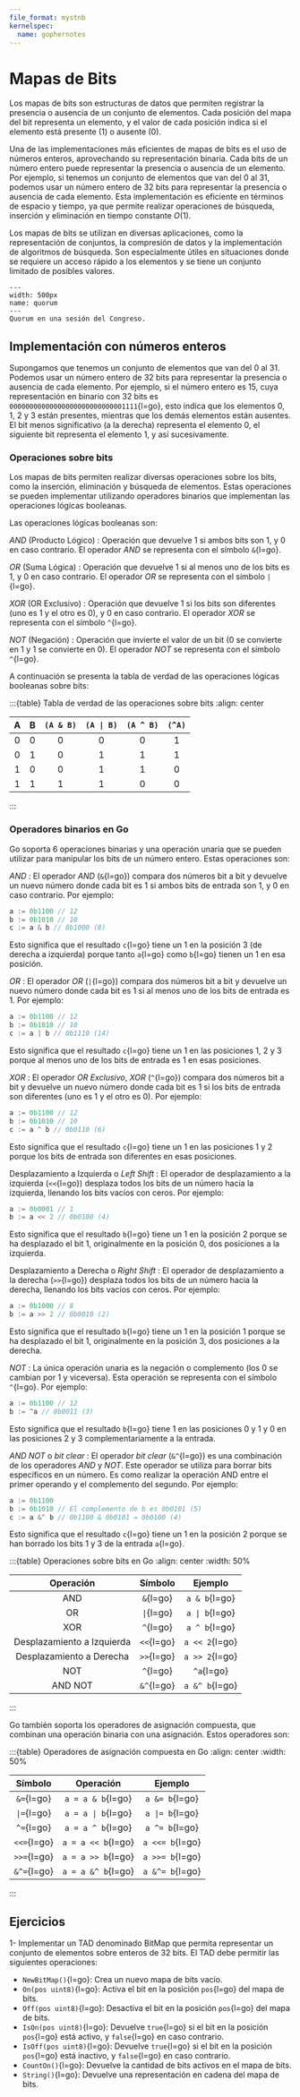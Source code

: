 ```yaml
---
file_format: mystnb
kernelspec:
  name: gophernotes
---
```


# Mapas de Bits

Los mapas de bits son estructuras de datos que permiten registrar la presencia o ausencia de un conjunto de elementos. Cada posición del mapa del bit representa un elemento, y el valor de cada posición indica si el elemento está presente (1) o ausente (0).

Una de las implementaciones más eficientes de mapas de bits es el uso de números enteros, aprovechando su representación binaria. Cada bits de un número entero puede representar la presencia o ausencia de un elemento. Por ejemplo, si tenemos un conjunto de elementos que van del 0 al 31, podemos usar un número entero de 32 bits para representar la presencia o ausencia de cada elemento. Esta implementación es eficiente en términos de espacio y tiempo, ya que permite realizar operaciones de búsqueda, inserción y eliminación en tiempo constante $O(1)$.

Los mapas de bits se utilizan en diversas aplicaciones, como la representación de conjuntos, la compresión de datos y la implementación de algoritmos de búsqueda. Son especialmente útiles en situaciones donde se requiere un acceso rápido a los elementos y se tiene un conjunto limitado de posibles valores.

```{figure} ../assets/images/MapaDeBitsQuorum.svg
---
width: 500px
name: quorum
---
Quorum en una sesión del Congreso.
```

## Implementación con números enteros

Supongamos que tenemos un conjunto de elementos que van del 0 al 31. Podemos usar un número entero de 32 bits para representar la presencia o ausencia de cada elemento. Por ejemplo, si el número entero es 15, cuya representación en binario con 32 bits es `00000000000000000000000000001111`{l=go}, esto indica que los elementos 0, 1, 2 y 3 están presentes, mientras que los demás elementos están ausentes. El bit menos significativo (a la derecha) representa el elemento 0, el siguiente bit representa el elemento 1, y así sucesivamente.

### Operaciones sobre bits

Los mapas de bits permiten realizar diversas operaciones sobre los bits, como la inserción, eliminación y búsqueda de elementos. Estas operaciones se pueden implementar utilizando operadores binarios que implementan las operaciones lógicas booleanas.

Las operaciones lógicas booleanas son:

_AND_ (Producto Lógico)
: Operación que devuelve 1 si ambos bits son 1, y 0 en caso contrario. El operador _AND_ se representa con el símbolo `&`{l=go}.

_OR_ (Suma Lógica)
: Operación que devuelve 1 si al menos uno de los bits es 1, y 0 en caso contrario. El operador _OR_ se representa con el símbolo `|`{l=go}.

_XOR_ (OR Exclusivo)
: Operación que devuelve 1 si los bits son diferentes (uno es 1 y el otro es 0), y 0 en caso contrario. El operador _XOR_ se representa con el símbolo `^`{l=go}.

_NOT_ (Negación)
: Operación que invierte el valor de un bit (0 se convierte en 1 y 1 se convierte en 0). El operador _NOT_ se representa con el símbolo `^`{l=go}.

A continuación se presenta la tabla de verdad de las operaciones lógicas booleanas sobre bits:

:::{table} Tabla de verdad de las operaciones sobre bits
:align: center

|  A  |  B  | `(A & B)` | `(A \| B)` | `(A ^ B)` | `(^A)` |
| :-: | :-: | :-------: | :--------: | :-------: | :----: |
|  0  |  0  |     0     |     0      |     0     |   1    |
|  0  |  1  |     0     |     1      |     1     |   1    |
|  1  |  0  |     0     |     1      |     1     |   0    |
|  1  |  1  |     1     |     1      |     0     |   0    |

:::

### Operadores binarios en Go

Go soporta 6 operaciones binarias y una operación unaria que se pueden utilizar para manipular los bits de un número entero. Estas operaciones son:

_AND_
: El operador _AND_ (`&`{l=go}) compara dos números bit a bit y devuelve un nuevo número donde cada bit es 1 si ambos bits de entrada son 1, y 0 en caso contrario. Por ejemplo:

```go
a := 0b1100 // 12
b := 0b1010 // 10
c := a & b // 0b1000 (8)
```

Esto significa que el resultado `c`{l=go} tiene un 1 en la posición 3 (de derecha a izquierda) porque tanto `a`{l=go} como `b`{l=go} tienen un 1 en esa posición.

_OR_
: El operador _OR_ (`|`{l=go}) compara dos números bit a bit y devuelve un nuevo número donde cada bit es 1 si al menos uno de los bits de entrada es 1. Por ejemplo:

```go
a := 0b1100 // 12
b := 0b1010 // 10
c := a | b // 0b1110 (14)
```

Esto significa que el resultado `c`{l=go} tiene un 1 en las posiciones 1, 2 y 3 porque al menos uno de los bits de entrada es 1 en esas posiciones.

_XOR_
: El operador _OR Exclusivo_, _XOR_ (`^`{l=go}) compara dos números bit a bit y devuelve un nuevo número donde cada bit es 1 si los bits de entrada son diferentes (uno es 1 y el otro es 0). Por ejemplo:

```go
a := 0b1100 // 12
b := 0b1010 // 10
c := a ^ b // 0b0110 (6)
```

Esto significa que el resultado `c`{l=go} tiene un 1 en las posiciones 1 y 2 porque los bits de entrada son diferentes en esas posiciones.

Desplazamiento a Izquierda o _Left Shift_
: El operador de desplazamiento a la izquierda (`<<`{l=go}) desplaza todos los bits de un número hacia la izquierda, llenando los bits vacíos con ceros. Por ejemplo:

```go
a := 0b0001 // 1
b := a << 2 // 0b0100 (4)
```

Esto significa que el resultado `b`{l=go} tiene un 1 en la posición 2 porque se ha desplazado el bit 1, originalmente en la posición 0, dos posiciones a la izquierda.

Desplazamiento a Derecha o _Right Shift_
: El operador de desplazamiento a la derecha (`>>`{l=go}) desplaza todos los bits de un número hacia la derecha, llenando los bits vacíos con ceros. Por ejemplo:

```go
a := 0b1000 // 8
b := a >> 2 // 0b0010 (2)
```

Esto significa que el resultado `b`{l=go} tiene un 1 en la posición 1 porque se ha desplazado el bit 1, originalmente en la posición 3, dos posiciones a la derecha.

_NOT_
: La única operación unaria es la negación o complemento (los 0 se cambian por 1 y viceversa). Esta operación se representa con el símbolo `^`{l=go}. Por ejemplo:

```go
a := 0b1100 // 12
b := ^a // 0b0011 (3)
```

Esto significa que el resultado `b`{l=go} tiene 1 en las posiciones 0 y 1 y 0 en las posiciones 2 y 3 complementariamente a la entrada.

_AND NOT_ o _bit clear_
: El operador _bit clear_ (`&^`{l=go}) es una combinación de los operadores _AND_ y _NOT_. Este operador se utiliza para borrar bits específicos en un número. Es como realizar la operación AND entre el primer operando y el complemento del segundo. Por ejemplo:

```go
a := 0b1100
b := 0b1010 // El complemento de b es 0b0101 (5)
c := a &^ b // 0b1100 & 0b0101 = 0b0100 (4)
```

Esto significa que el resultado `c`{l=go} tiene un 1 en la posición 2 porque se han borrado los bits 1 y 3 de la entrada `a`{l=go}.

:::{table} Operaciones sobre bits en Go
:align: center
:width: 50%

|         Operación          |  Símbolo   |    Ejemplo     |
| :------------------------: | :--------: | :------------: |
|            AND             | `&`{l=go}  | `a & b`{l=go}  |
|             OR             | `\|`{l=go} | `a \| b`{l=go} |
|            XOR             | `^`{l=go}  | `a ^ b`{l=go}  |
| Desplazamiento a Izquierda | `<<`{l=go} | `a << 2`{l=go} |
|  Desplazamiento a Derecha  | `>>`{l=go} | `a >> 2`{l=go} |
|            NOT             | `^`{l=go}  |   `^a`{l=go}   |
|          AND NOT           | `&^`{l=go} | `a &^ b`{l=go} |

:::

Go también soporta los operadores de asignación compuesta, que combinan una operación binaria con una asignación. Estos operadores son:

:::{table} Operadores de asignación compuesta en Go
:align: center
:width: 50%

|   Símbolo   |     Operación      |     Ejemplo     |
| :---------: | :----------------: | :-------------: |
| `&=`{l=go}  | `a = a & b`{l=go}  | `a &= b`{l=go}  |
| `\|=`{l=go} | `a = a \| b`{l=go} | `a \|= b`{l=go} |
| `^=`{l=go}  | `a = a ^ b`{l=go}  | `a ^= b`{l=go}  |
| `<<=`{l=go} | `a = a << b`{l=go} | `a <<= b`{l=go} |
| `>>=`{l=go} | `a = a >> b`{l=go} | `a >>= b`{l=go} |
| `&^=`{l=go} | `a = a &^ b`{l=go} | `a &^= b`{l=go} |

:::

## Ejercicios

1- Implementar un TAD denominado BitMap que permita representar un conjunto de elementos sobre enteros de 32 bits. El TAD debe permitir las siguientes operaciones:

- `NewBitMap()`{l=go}: Crea un nuevo mapa de bits vacío.
- `On(pos uint8)`{l=go}: Activa el bit en la posición `pos`{l=go} del mapa de bits.
- `Off(pos uint8)`{l=go}: Desactiva el bit en la posición `pos`{l=go} del mapa de bits.
- `IsOn(pos uint8)`{l=go}: Devuelve `true`{l=go} si el bit en la posición `pos`{l=go} está activo, y `false`{l=go} en caso contrario.
- `IsOff(pos uint8)`{l=go}: Devuelve `true`{l=go} si el bit en la posición `pos`{l=go} está inactivo, y `false`{l=go} en caso contrario.
- `CountOn()`{l=go}: Devuelve la cantidad de bits activos en el mapa de bits.
- `String()`{l=go}: Devuelve una representación en cadena del mapa de bits.
